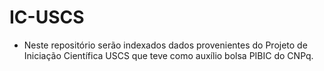 # IC-USCS

- Neste repositório serão indexados dados provenientes do Projeto de Iniciação Científica USCS que teve como auxílio bolsa PIBIC do CNPq.
